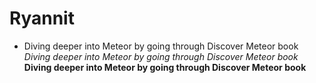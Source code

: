 # Ryannit
- Diving deeper into Meteor by going through Discover Meteor book
*Diving deeper into Meteor by going through Discover Meteor book*
**Diving deeper into Meteor by going through Discover Meteor book**
